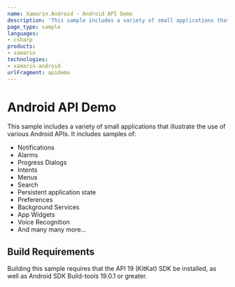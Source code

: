 ```yaml
---
name: Xamarin.Android - Android API Demo
description: 'This sample includes a variety of small applications that illustrate the use of various Android APIs. It includes samples of: - Notifications -...'
page_type: sample
languages:
- csharp
products:
- xamarin
technologies:
- xamarin-android
urlFragment: apidemo
---
```

# Android API Demo

This sample includes a variety of small applications that illustrate
the use of various Android APIs. It includes samples of:
  - Notifications
  - Alarms
  - Progress Dialogs
  - Intents
  - Menus
  - Search
  - Persistent application state
  - Preferences
  - Background Services
  - App Widgets
  - Voice Recognition
  - And many many more...

## Build Requirements
Building this sample requires that the API 19 (KitKat) SDK be installed,
as well as Android SDK Build-tools 19.0.1 or greater.
